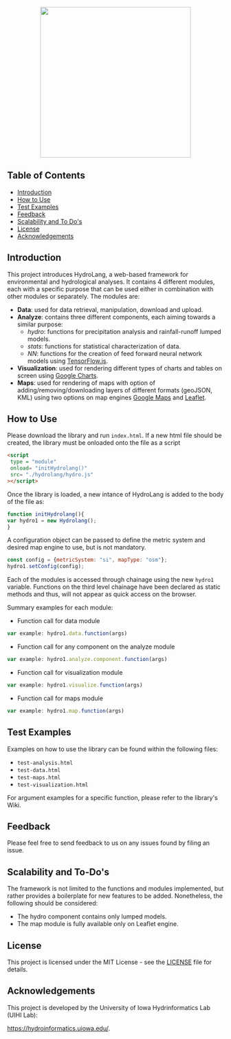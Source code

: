 <p align="center">
    <img width="350" src = https://github.com/uihilab/HydroLang/blob/master/test-cases/images/logo.png>
 </p>

## Table of Contents
* [Introduction](https://github.com/uihilab/HydroLang#Introduction)
* [How to Use](https://github.com/uihilab/HydroLang#How-to-Use)
* [Test Examples](https://github.com/uihilab/HydroLang#Test-Examples)
* [Feedback](https://github.com/uihilab/HydroLang#Feedback)
* [Scalability and To Do's](https://github.com/uihilab/HydroLang#Scalability-and-To-Dos)
* [License](https://github.com/uihilab/HydroLang#License)
* [Acknowledgements](https://github.com/uihilab/HydroLang#Acknowledgements)

## Introduction
This project introduces HydroLang, a web-based framework for environmental and hydrological analyses. It contains 4 different modules, each with a specific purpose that can be used either in combination with other modules or separately. The modules are:
* **Data**: used for data retrieval, manipulation, download and upload.
* **Analyze**: contains three different components, each aiming towards a similar purpose:
    - *hydro*: functions for precipitation analysis and rainfall-runoff lumped models.
    - *stats*: functions for statistical characterization of data.
    - *NN*: functions for the creation of feed forward neural network models using [TensorFlow.js](https://www.tensorflow.org/js).
* **Visualization**: used for rendering different types of charts and tables on screen using [Google Charts](https://developers.google.com/chart).
* **Maps**: used for rendering of maps with option of adding/removing/downloading layers of different formats (geoJSON, KML) using two options on map engines [Google Maps](https://developers.google.com/maps/documentation) and [Leaflet](https://leafletjs.com/).


## How to Use
Please download the library and run `index.html`. If a new html file should be created, the library must be onloaded onto the file as a script

```html
<script
 type = "module"
 onload= "initHydrolang()"
 src= "./hydrolang/hydro.js"
></script>
```

Once the library is loaded, a new intance of HydroLang is added to the body of the file as:
```javascript
function initHydrolang(){
var hydro1 = new Hydrolang();
}
```
A configuration object can be passed to define the metric system and desired map engine to use, but is not mandatory.

```javascript
const config = {metricSystem: "si", mapType: "osm"};
hydro1.setConfig(config);
```
Each of the modules is accessed through chainage using the new `hydro1` variable. Functions on the third level chainage have been declared as static methods and thus, will not appear as quick access on the browser.

Summary examples for each module:
* Function call for data module
```javascript 
var example: hydro1.data.function(args) 
```
* Function call for any component on the analyze module
```javascript 
var example: hydro1.analyze.component.function(args) 
```
* Function call for visualization module
```javascript 
var example: hydro1.visualize.function(args) 
```
* Function call for maps module
```javascript 
var example: hydro1.map.function(args) 
```


## Test Examples
Examples on how to use the library can be found within the following files:
* `test-analysis.html`
* `test-data.html`
* `test-maps.html`
* `test-visualization.html`

For argument examples for a specific function, please refer to the library's Wiki.

## Feedback
Please feel free to send feedback to us on any issues found by filing an issue.

## Scalability and To-Do's
The framework is not limited to the functions and modules implemented, but rather provides a boilerplate for new features to be added. Nonetheless, the following should be considered:

* The hydro component contains only lumped models.
* The map module is fully available only on Leaflet engine.

## License
This project is licensed under the MIT License - see the [LICENSE](https://github.com/uihilab/HydroLang/blob/master/LICENSE) file for details.


## Acknowledgements
This project is developed by the University of Iowa Hydrinformatics Lab (UIHI Lab):

https://hydroinformatics.uiowa.edu/.

